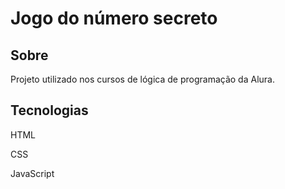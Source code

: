 <h1>Jogo do número secreto</h1>

<h2> Sobre</h2>
<p>Projeto utilizado nos cursos de lógica de programação da Alura.</p>

## Tecnologias

<p>HTML</p>
<p>CSS</p>
<p>JavaScript</p>
